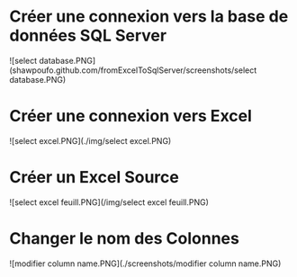 # Créer une connexion vers la base de données SQL Server


![select database.PNG](shawpoufo.github.com/fromExcelToSqlServer/screenshots/select database.PNG)

# Créer une connexion vers Excel


![select excel.PNG](./img/select excel.PNG)



# Créer un Excel Source


![select excel feuill.PNG](/img/select excel feuill.PNG)

# Changer le nom des Colonnes


![modifier column name.PNG](./screenshots/modifier column name.PNG)

# 
